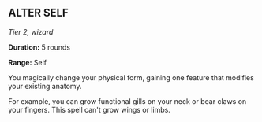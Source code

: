 ## ALTER SELF

_Tier 2, wizard_

**Duration:** 5 rounds

**Range:** Self

You magically change your physical form, gaining one feature that modifies your existing anatomy.

For example, you can grow functional gills on your neck or bear claws on your fingers. This spell can't grow wings or limbs.

